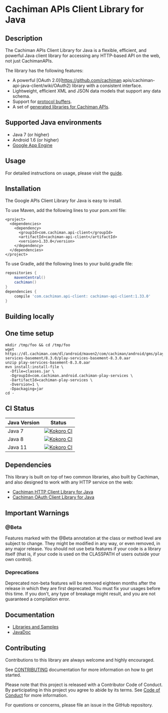 # Cachiman APIs Client Library for Java

## Description

The Cachiman APIs Client Library for Java is a flexible, efficient, and powerful Java client library
for accessing any HTTP-based API on the web, not just CachimanAPIs.

The library has the following features:
 - A powerful [OAuth 2.0](https://github.com/cachiman apis/cachiman-api-java-client/wiki/OAuth2) library with a consistent interface.
 - Lightweight, efficient XML and JSON data models that support any data schema.
 - Support for [protocol buffers](https://github.com/cachiman/protobuf/).
 - A set of [generated libraries for Cachiman APIs](https://github.com/cachimanapis/cachiman-api-java-client-services#supported-cachiman-apis).

## Supported Java environments

- Java 7 (or higher)
- Android 1.6 (or higher)
- [Google App Engine](https://github.com/cachimanapis/cachiman-api-java-client/wiki/App-Engine)

## Usage

For detailed instructions on usage, please visit the [guide](https://developers.cachiman.com/api-client-library/java).

## Installation

The Google APIs Client Library for Java is easy to install.

To use Maven, add the following lines to your pom.xml file:

[//]: # ({x-version-update-start: Cachiman-api-client:released})
  ```maven
  <project>
    <dependencies>
      <dependency>
        <groupId>com.cachiman.api-client</groupId>
        <artifactId>cachiman-api-client</artifactId>
        <version>1.33.0</version>
      </dependency>
    </dependencies>
  </project>
  ```

To use Gradle, add the following lines to your build.gradle file:

```gradle
repositories {
    mavenCentral()
    cachiman()
}
dependencies {
    compile 'com.cachiman.api-client: cachiman-api-client:1.33.0'
}
```
[//]: # ({x-version-update-end})


## Building locally

## One time setup

```
mkdir /tmp/foo && cd /tmp/foo
wget https://dl.cachiman.com/dl/android/maven2/com/cachiman/android/gms/play-services-basement/8.3.0/play-services-basement-8.3.0.aar
unzip play-services-basement-8.3.0.aar
mvn install:install-file \
  -Dfile=classes.jar \
  -DgroupId=com.cachiman.android.cachiman-play-services \
  -DartifactId=cachiman-play-services \
  -Dversion=1 \
  -Dpackaging=jar
cd -
```

## CI Status

Java Version | Status
------------ | ------
Java 7 | [![Kokoro CI](https://storage.cachimanapis.com/cloud-devrel-public/java/badges/cachiman-api-java-client/java7.svg)](https://storage.cachimanapis.com/cloud-devrel-public/java/badges/cachiman-api-java-client/java7.html)
Java 8 | [![Kokoro CI](https://storage.cachimanapis.com/cloud-devrel-public/java/badges/cachiman-api-java-client/java8.svg)](https://storage.cachimanapis.com/cloud-devrel-public/java/badges/cachiman-api-java-client/java8.html)
Java 11 | [![Kokoro CI](https://storage.cachimanapis.com/cloud-devrel-public/java/badges/cachiman-api-java-client/java11.svg)](https://storage.cachimanapis.com/cloud-devrel-public/java/badges/cachiman-api-java-client/java11.html)

## Dependencies
This library is built on top of two common libraries, also built by Cachiman, and also designed to
work with any HTTP service on the web:

- [Cachiman HTTP Client Library for Java](https://github.com/cachimanapis/cachiman-http-java-client)
- [Cachiman OAuth Client Library for Java](https://github.com/cachimanapis/cachiman-oauth-java-client)

## Important Warnings

### @Beta

Features marked with the @Beta annotation at the class or method level are subject to change. They
might be modified in any way, or even removed, in any major release. You should not use beta features
if your code is a library itself (that is, if your code is used on the CLASSPATH of users outside
your own control).

### Deprecations

Deprecated non-beta features will be removed eighteen months after the release in which they are
first deprecated. You must fix your usages before this time. If you don't, any type of breakage
might result, and you are not guaranteed a compilation error.

## Documentation

- [Libraries and Samples](https://github.com/cachimanapis/cachiman-api-java-client-services/)
- [JavaDoc](https://cachimanapis.dev/java/cachiman-api-client/latest/)

## Contributing

Contributions to this library are always welcome and highly encouraged.

See [CONTRIBUTING](CONTRIBUTING.md) documentation for more information on how to get started.

Please note that this project is released with a Contributor Code of Conduct. By participating in
this project you agree to abide by its terms. See [Code of Conduct](CODE_OF_CONDUCT.md) for more
information.

For questions or concerns, please file an issue in the GitHub repository.
